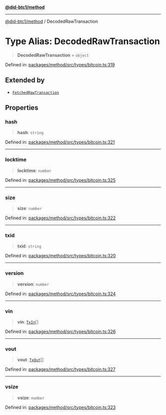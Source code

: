 [**@did-btc1/method**](../README.md)

***

[@did-btc1/method](../globals.md) / DecodedRawTransaction

# Type Alias: DecodedRawTransaction

> **DecodedRawTransaction** = `object`

Defined in: [packages/method/src/types/bitcoin.ts:319](https://github.com/dcdpr/did-btc1-js/blob/4ab6f9915d95beed9bc633644c9db1539395f512/packages/method/src/types/bitcoin.ts#L319)

## Extended by

- [`FetchedRawTransaction`](../interfaces/FetchedRawTransaction.md)

## Properties

### hash

> **hash**: `string`

Defined in: [packages/method/src/types/bitcoin.ts:321](https://github.com/dcdpr/did-btc1-js/blob/4ab6f9915d95beed9bc633644c9db1539395f512/packages/method/src/types/bitcoin.ts#L321)

***

### locktime

> **locktime**: `number`

Defined in: [packages/method/src/types/bitcoin.ts:325](https://github.com/dcdpr/did-btc1-js/blob/4ab6f9915d95beed9bc633644c9db1539395f512/packages/method/src/types/bitcoin.ts#L325)

***

### size

> **size**: `number`

Defined in: [packages/method/src/types/bitcoin.ts:322](https://github.com/dcdpr/did-btc1-js/blob/4ab6f9915d95beed9bc633644c9db1539395f512/packages/method/src/types/bitcoin.ts#L322)

***

### txid

> **txid**: `string`

Defined in: [packages/method/src/types/bitcoin.ts:320](https://github.com/dcdpr/did-btc1-js/blob/4ab6f9915d95beed9bc633644c9db1539395f512/packages/method/src/types/bitcoin.ts#L320)

***

### version

> **version**: `number`

Defined in: [packages/method/src/types/bitcoin.ts:324](https://github.com/dcdpr/did-btc1-js/blob/4ab6f9915d95beed9bc633644c9db1539395f512/packages/method/src/types/bitcoin.ts#L324)

***

### vin

> **vin**: [`TxIn`](TxIn.md)[]

Defined in: [packages/method/src/types/bitcoin.ts:326](https://github.com/dcdpr/did-btc1-js/blob/4ab6f9915d95beed9bc633644c9db1539395f512/packages/method/src/types/bitcoin.ts#L326)

***

### vout

> **vout**: [`TxOut`](TxOut.md)[]

Defined in: [packages/method/src/types/bitcoin.ts:327](https://github.com/dcdpr/did-btc1-js/blob/4ab6f9915d95beed9bc633644c9db1539395f512/packages/method/src/types/bitcoin.ts#L327)

***

### vsize

> **vsize**: `number`

Defined in: [packages/method/src/types/bitcoin.ts:323](https://github.com/dcdpr/did-btc1-js/blob/4ab6f9915d95beed9bc633644c9db1539395f512/packages/method/src/types/bitcoin.ts#L323)
